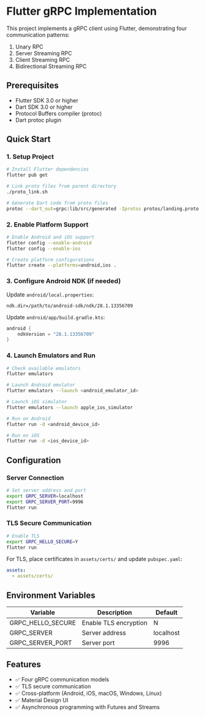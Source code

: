 # Flutter gRPC Implementation

This project implements a gRPC client using Flutter, demonstrating four communication patterns:
1. Unary RPC
2. Server Streaming RPC
3. Client Streaming RPC
4. Bidirectional Streaming RPC

## Prerequisites

- Flutter SDK 3.0 or higher
- Dart SDK 3.0 or higher
- Protocol Buffers compiler (protoc)
- Dart protoc plugin

## Quick Start

### 1. Setup Project

```bash
# Install Flutter dependencies
flutter pub get

# Link proto files from parent directory
./proto_link.sh

# Generate Dart code from proto files
protoc --dart_out=grpc:lib/src/generated -Iprotos protos/landing.proto
```

### 2. Enable Platform Support

```bash
# Enable Android and iOS support
flutter config --enable-android
flutter config --enable-ios

# Create platform configurations
flutter create --platforms=android,ios .
```

### 3. Configure Android NDK (if needed)

Update `android/local.properties`:
```properties
ndk.dir=/path/to/android-sdk/ndk/28.1.13356709
```

Update `android/app/build.gradle.kts`:
```kotlin
android {
    ndkVersion = "28.1.13356709"
}
```

### 4. Launch Emulators and Run

```bash
# Check available emulators
flutter emulators

# Launch Android emulator
flutter emulators --launch <android_emulator_id>

# Launch iOS simulator
flutter emulators --launch apple_ios_simulator

# Run on Android
flutter run -d <android_device_id>

# Run on iOS
flutter run -d <ios_device_id>
```

## Configuration

### Server Connection

```bash
# Set server address and port
export GRPC_SERVER=localhost
export GRPC_SERVER_PORT=9996
flutter run
```

### TLS Secure Communication

```bash
# Enable TLS
export GRPC_HELLO_SECURE=Y
flutter run
```

For TLS, place certificates in `assets/certs/` and update `pubspec.yaml`:
```yaml
assets:
  - assets/certs/
```

## Environment Variables

| Variable | Description | Default |
|----------|-------------|---------|
| GRPC_HELLO_SECURE | Enable TLS encryption | N |
| GRPC_SERVER | Server address | localhost |
| GRPC_SERVER_PORT | Server port | 9996 |

## Features

- ✅ Four gRPC communication models
- ✅ TLS secure communication  
- ✅ Cross-platform (Android, iOS, macOS, Windows, Linux)
- ✅ Material Design UI
- ✅ Asynchronous programming with Futures and Streams
